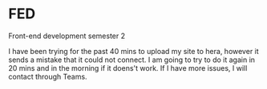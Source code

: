 # FED
Front-end development semester 2


I have been trying for the past 40 mins to upload my site to hera, however it sends a mistake that it could not connect. I am going to try to do it again in 20 mins and in the morning if it doens't work. If I have more issues, I will contact through Teams.
